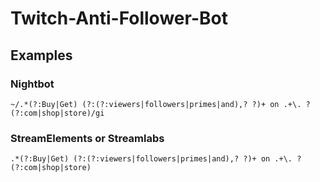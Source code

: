 # Twitch-Anti-Follower-Bot

## Examples
### Nightbot
`~/.*(?:Buy|Get) (?:(?:viewers|followers|primes|and),? ?)+ on .+\. ?(?:com|shop|store)/gi`
### StreamElements or Streamlabs
`.*(?:Buy|Get) (?:(?:viewers|followers|primes|and),? ?)+ on .+\. ?(?:com|shop|store)`
